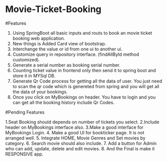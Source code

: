 # Movie-Ticket-Booking
#Features
1. Using SpringBoot all basic inputs and routs to book an movie ticket booking web application.
2. New things is Added Card view of bootstrap.
3. Interchange the value or id from one ui to another ui.
4. Customize query in repository interface. (findAllById method customized).
5. Generate a serial number as booking serial number.
6. Counting ticket value in frontend only then send it to spring boot and store it in MYSql DB.
7. Generate Qr Code process for getting all the data of user. You just need to scan the qr code which is genereted from spring and you will get all the data of your bookings.
8. Once you click on MyBookings on header. You have to login and you can get all the booking history include Qr Codes. 

#Pending Features

1.Seat Booking should depends on number of tickets you select.
2.Include header on MyBookings interface also.
3.Make a good interface for MyBookings Login.
4. Make a good UI for bookticker page. It is not arranged well.
5. Integrate HOME, Movie Genres and Set movies by category. 
6. Search movie should also include.
7. Add a button for Admin who can add, update, delete and edit movies.
8. And the Final is make it RESPONSIVE app.
